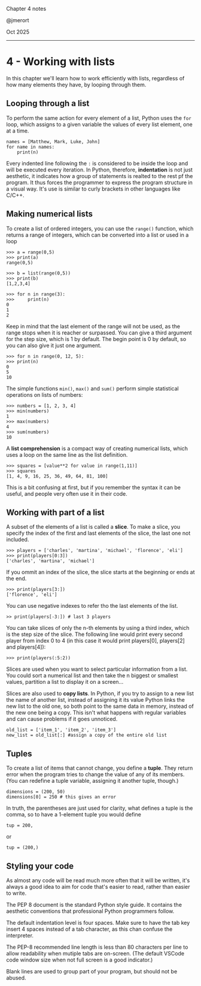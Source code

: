 Chapter 4 notes

@jmerort

Oct 2025
___

# 4 - Working with lists
In this chapter we'll learn how to work efficiently with lists, regardless of how many elements they have, by looping through them.

## Looping through a list
To perform the same action for every element of a list, Python uses the `for` loop, which assigns to a given variable the values of every list element, one at a time. 
```
names = [Matthew, Mark, Luke, John]
for name in names:
	print(n)
```
Every indented line following the `:` is considered to be inside the loop and will be executed every iteration. In Python, therefore, **indentation** is not just aesthetic, it indicates how a group of statements is realted to the rest pf the program. It thus forces the programmer to express the program structure in a visual way. It's use is similar to curly brackets in other languages like C/C++.

## Making numerical lists
To create a list of ordered integers, you can use the `range()` function, which returns a range of integers, which can be converted into a list or used in a loop
```
>>> a = range(0,5)
>>> print(a)
range(0,5)

>>> b = list(range(0,5))
>>> print(b)
[1,2,3,4]

>>> for n in range(3):
>>> 	print(n)
0
1
2
```
Keep in mind that the last element of the range will not be used, as the range stops when it is reacher or surpassed. You can give a third argument for the step size, which is 1 by default. The begin point is 0 by default, so you can also give it just one argument.
```
>>> for n in range(0, 12, 5):
>>>	print(n)
0
5
10
```

The simple functions `min()`, `max()` and `sum()` perform simple statistical operations on lists of numbers:
```
>>> numbers = [1, 2, 3, 4]
>>> min(numbers)
1
>>> max(numbers)
4
>>> sum(numbers)
10
```

A **list comprehension** is a compact way of creating numerical lists, which uses a loop on the same line as the list definition.
```
>>> squares = [value**2 for value in range(1,11)]
>>> squares
[1, 4, 9, 16, 25, 36, 49, 64, 81, 100]
```
This is a bit confusing at first, but if you remember the syntax it can be useful, and  people very often use it in their code.

## Working with part of a list
A subset of the elements of a list is called a **slice**. To make a slice, you specify the index of the first and last elements of the slice, the last one not included. 
```
>>> players = ['charles', 'martina', 'michael', 'florence', 'eli']
>>> print(players[0:3])
['charles', 'martina', 'michael']
```
If you ommit an index of the slice, the slice starts at the beginning or ends at the end.
```
>>> print(players[3:])
['florence', 'eli']
```
You can use negative indexes to refer tho the last elements of the list.
```
>> print(players[-3:]) # last 3 players
```
You can take slices of only the n-th elements by using a third index, which is the step size of the slice. The following line would print every second player from index 0 to 4 (in this case it would print players[0], players[2] and players[4]):
```
>>> print(players(:5:2))
```
Slices are used when you want to select particular information from a list. You could sort a numerical list and then take the n biggest or smallest values, partition a list to display it on a screen...

Slices are also used to **copy lists**. In Python, if you try to assign to a new list the name of another list, instead of assigning it its value Python links the new list to the old one, so both point to the same data in memory, instead of the new one being a copy. This isn't what happens with regular variables and can cause problems if it goes unnoticed. 
```
old_list = ['item_1', 'item_2', 'item_3']
new_list = old_list[:] #assign a copy of the entire old list
```

## Tuples
To create a list of items that cannot change, you define a **tuple**. They return error when the program tries to change the value of any of its members. (You can redefine a tuple variable, assigning it another tuple, though.)
```
dimensions = (200, 50)
dimensions[0] = 250 # this gives an error
```
In truth, the parentheses are just used for clarity, what defines a tuple is the comma, so to have a 1-element tuple you would define 
```
tup = 200,
```
or
```
tup = (200,)
```

## Styling your code
As almost any code will be read much more often that it will be written, it's always a good idea to aim for code that's easier to read, rather than easier to write. 

The PEP 8 document is the standard Python style guide. It contains the aesthetic conventions that professional Python programmers follow. 

The default indentation level is four spaces. Make sure to have the tab key insert 4 spaces instead of a tab character, as this chan confuse the interpreter. 

The PEP-8 recommended line length is less than 80 characters per line to allow readability when mutiple tabs are on-screen. (The default VSCode code window size when not full screen is a good indicator.)

Blank lines are used to group part of your program, but should not be abused. 